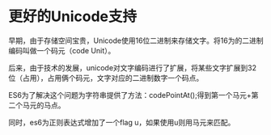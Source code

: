 # 更好的Unicode支持

早期，由于存储空间宝贵，Unicode使用16位二进制来存储文字。将16为的二进制编码叫做一个码元（code Unit）。

后来，由于技术的发展，unicode对文字编码进行了扩展，将某些文字扩展到32位（占用），占用俩个码元，文字对应的二进制数字一个码点。

ES6为了解决这个问题为字符串提供了方法：codePointAt();得到第一个马元+第二个马元的马点。

同时，es6为正则表达式增加了一个flag u，如果使用u则用马元来匹配。